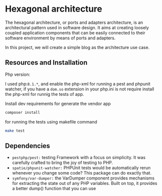 # Hexagonal architecture

The hexagonal architecture, or ports and adapters architecture, is an architectural pattern used in software design. It aims at creating loosely coupled application components that can be easily connected to their software environment by means of ports and adapters. 

In this project, we will create a simple blog as the architecture use case.

## Resources and Installation

Php version:

I used php:`8.1.*`, and enable the php-xml for running a pest and phpunit watcher, if
you have a `dom.so` extension in your php.ini is not require install the php-xml for runnig the
tests of app.

Install dev requirements for generate the vendor app 

```bash
composer install
```

for running the tests using makefile command

```bash
make test
```

<!-- After, generate the configurations of tests using pest

```bash
vendor/bin/pest --generate-config
```
Press enter, in the options.

After, will generate the phpunit xml and done -->

## Dependencies

- `pestphp/pest:` testing Framework with a focus on simplicity. It was carefully crafted to bring the joy of testing to PHP.
- `spatie/phpunit-watcher:` PHPUnit tests would be automatically rerun whenever you change some code? This package can do exactly that.
- `symfony/var-dumper:` the VarDumper component provides mechanisms for extracting the state out of any PHP variables. Built on top, it provides a better dump() function that you can use 